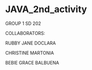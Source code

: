 # JAVA_2nd_activity

GROUP 1 SD 202

COLLABORATORS:

RUBBY JANE DOCLARA

CHRISTINE MARTONIA

BEBIE GRACE BALBUENA
